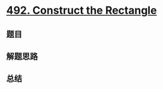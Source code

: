 # [492. Construct the Rectangle](https://leetcode.com/problems/construct-the-rectangle/)

## 题目


## 解题思路


## 总结


